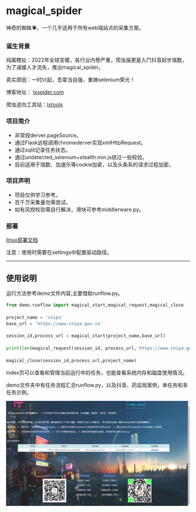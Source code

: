 # magical_spider
神奇的蜘蛛🕷，一个几乎适用于所有web端站点的采集方案。


### 诞生背景
纯属瞎扯：2022年全球变暖，各行业内卷严重，爬虫届更是入门抖音起步瑞数，为了减缓人才流失，推出magical_spider。

真实原因：一时兴起，吾辈当自强，重铸selenium荣光！ 

博客地址： [lxspider.com](http://www.lxspider.com)

爬虫逆向工具站：[lxtools](http://www.cnlans.com/lx/tools)


### 项目简介
- 非常规derver.pageSource。
- 通过Flask远程调用chromederver实现xmlHttpRequest。
- 通过sqlit记录任务状态。
- 通过undetected_selenium+stealth.min.js绕过一些校验。
- 目前适用于瑞数、加速乐等cookie加密，以及头条系的请求过程加密。


### 项目声明
- 项目仅供学习参考。
- 百千万采集量勿需尝试。
- 如有风控校验需自行解决，滑块可参考middlerware.py。




### 部署
[linux部署文档](./docs/部署.txt)

注意：使用时需要在settings中配置驱动路径。

---

## 使用说明

运行方法参考demo文件内容,主要借助runflow.py。

```python
from demo.runflow import magical_start,magical_request,magical_close

project_name = 'cnipa'
base_url = 'https://www.cnipa.gov.cn'

session_id,process_url = magical_start(project_name,base_url)

print(len(magical_request(session_id, process_url,'https://www.cnipa.gov.cn/col/col57/index.html')))

magical_close(session_id,process_url,project_name)
```

index页可以查看和管理当前运行中的任务，也能查看系统内存和磁盘使用情况。

demo文件夹中有任务流程汇总runflow.py，以及抖音、药监局案例，单任务和多任务示例。



![Alt](./static/image/index.png)
